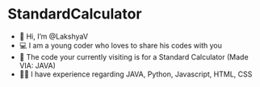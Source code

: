 # StandardCalculator
- 👋 Hi, I’m @LakshyaV
- 💻 I am a young coder who loves to share his codes with you
- 👀 The code your currently visiting is for a Standard Calculator (Made VIA: JAVA)
- 👨‍💻 I have experience regarding JAVA, Python, Javascript, HTML, CSS
